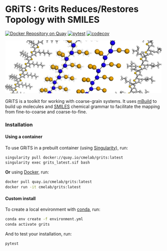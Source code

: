 # GRiTS : Grits Reduces/Restores Topology with SMILES
[![Docker Repository on Quay](https://quay.io/repository/cmelab/grits/status "Docker Repository on Quay")](https://quay.io/repository/cmelab/grits)
[![pytest](https://github.com/cmelab/grits/actions/workflows/pytest.yml/badge.svg)](https://github.com/cmelab/grits/actions/workflows/pytest.yml)
[![codecov](https://codecov.io/gh/cmelab/grits/branch/main/graph/badge.svg?token=lGG8Zf65HP)](https://codecov.io/gh/cmelab/grits)

![GRiTS workflow](/.github/grits.png)

GRiTS is a toolkit for working with coarse-grain systems. It uses [mBuild](https://github.com/mosdef-hub/mbuild) to build up molecules and [SMILES](https://www.daylight.com/dayhtml/doc/theory/theory.smiles.html) chemical grammar to facilitate the mapping from fine-to-coarse and coarse-to-fine.

### Installation
#### Using a container

To use GRiTS in a prebuilt container (using [Singularity](https://singularity.lbl.gov/)), run:
```bash
singularity pull docker://quay.io/cmelab/grits:latest
singularity exec grits_latest.sif bash
```

**Or** using [Docker](https://docs.docker.com/), run:
```bash
docker pull quay.io/cmelab/grits:latest
docker run -it cmelab/grits:latest
```

#### Custom install
To create a local environment with [conda](https://docs.conda.io/en/latest/miniconda.html), run:
```bash
conda env create -f environment.yml
conda activate grits
```
And to test your installation, run:
```
pytest
```
